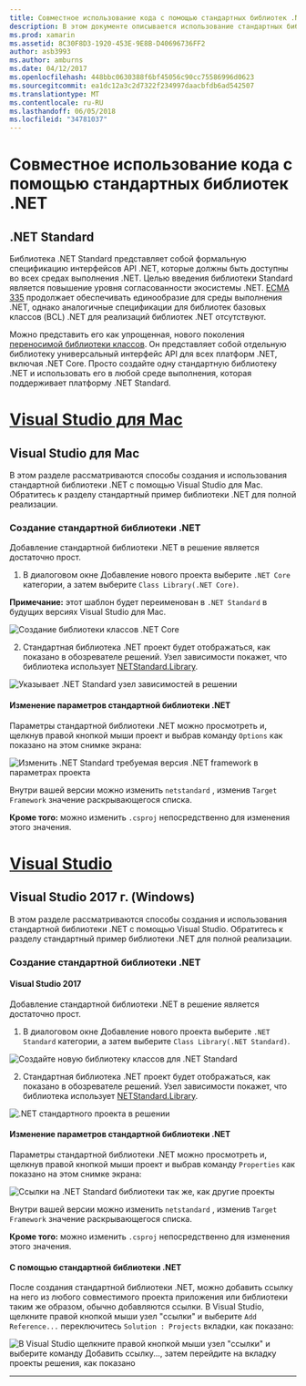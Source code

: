 ```yaml
---
title: Совместное использование кода с помощью стандартных библиотек .NET
description: В этом документе описывается использование стандартных библиотек .NET для совместного использования кода. Он описывает создание библиотеки .NET Standard, изменения его параметров и его использования в приложении.
ms.prod: xamarin
ms.assetid: 8C30F8D3-1920-453E-9E8B-D40696736FF2
author: asb3993
ms.author: amburns
ms.date: 04/12/2017
ms.openlocfilehash: 448bbc0630388f6bf45056c90cc75586996d0623
ms.sourcegitcommit: ea1dc12a3c2d7322f234997daacbfdb6ad542507
ms.translationtype: MT
ms.contentlocale: ru-RU
ms.lasthandoff: 06/05/2018
ms.locfileid: "34781037"
---
```

# <a name="using-net-standard-libraries-to-share-code"></a>Совместное использование кода с помощью стандартных библиотек .NET

## <a name="net-standard"></a>.NET Standard

Библиотека .NET Standard представляет собой формальную спецификацию интерфейсов API .NET, которые должны быть доступны во всех средах выполнения .NET. Целью введения библиотеки Standard является повышение уровня согласованности экосистемы .NET.
[ECMA 335](https://github.com/dotnet/coreclr/blob/master/Documentation/project-docs/dotnet-standards.md) продолжает обеспечивать единообразие для среды выполнения .NET, однако аналогичные спецификации для библиотек базовых классов (BCL) .NET для реализаций библиотек .NET отсутствуют.

Можно представить его как упрощенная, нового поколения [переносимой библиотеки классов](https://msdn.microsoft.com/library/gg597391.aspx).
Он представляет собой отдельную библиотеку универсальный интерфейс API для всех платформ .NET, включая .NET Core. Просто создайте одну стандартную библиотеку .NET и использовать его в любой среде выполнения, которая поддерживает платформу .NET Standard.

# <a name="visual-studio-for-mactabvsmac"></a>[Visual Studio для Mac](#tab/vsmac)

## <a name="visual-studio-for-mac"></a>Visual Studio для Mac

В этом разделе рассматриваются способы создания и использования стандартной библиотеки .NET с помощью Visual Studio для Mac. Обратитесь к разделу стандартный пример библиотеки .NET для полной реализации.

### <a name="creating-a-net-standard-library"></a>Создание стандартной библиотеки .NET

Добавление стандартной библиотеки .NET в решение является достаточно прост.

1. В диалоговом окне Добавление нового проекта выберите `.NET Core` категории, а затем выберите `Class Library(.NET Core)`.

  **Примечание:** этот шаблон будет переименован в `.NET Standard` в будущих версиях Visual Studio для Mac.

  ![Создание библиотеки классов .NET Core](net-standard-images/vsm01.png)

2. Стандартная библиотека .NET проект будет отображаться, как показано в обозревателе решений. Узел зависимости покажет, что библиотека использует [NETStandard.Library](https://www.nuget.org/packages/NETStandard.Library/).

  ![Указывает .NET Standard узел зависимостей в решении](net-standard-images/vsm02.png)

#### <a name="editing-net-standard-library-settings"></a>Изменение параметров стандартной библиотеки .NET

Параметры стандартной библиотеки .NET можно просмотреть и, щелкнув правой кнопкой мыши проект и выбрав команду `Options` как показано на этом снимке экрана:

![Изменить .NET Standard требуемая версия .NET framework в параметрах проекта](net-standard-images/vsm03.png)

Внутри вашей версии можно изменить `netstandard` , изменив `Target Framework` значение раскрывающегося списка.

**Кроме того:** можно изменить `.csproj` непосредственно для изменения этого значения.

# <a name="visual-studiotabvswin"></a>[Visual Studio](#tab/vswin)

## <a name="visual-studio-2017-windows"></a>Visual Studio 2017 г. (Windows)

В этом разделе рассматриваются способы создания и использования стандартной библиотеки .NET с помощью Visual Studio. Обратитесь к разделу стандартный пример библиотеки .NET для полной реализации.

### <a name="creating-a-net-standard-library"></a>Создание стандартной библиотеки .NET

#### <a name="visual-studio-2017"></a>Visual Studio 2017

Добавление стандартной библиотеки .NET в решение является достаточно прост.

1. В диалоговом окне Добавление нового проекта выберите `.NET Standard` категории, а затем выберите `Class Library(.NET Standard)`.

  ![](net-standard-images/vs01.png "Создайте новую библиотеку классов для .NET Standard")

2. Стандартная библиотека .NET проект будет отображаться, как показано в обозревателе решений. Узел зависимости покажет, что библиотека использует [NETStandard.Library](https://www.nuget.org/packages/NETStandard.Library/).

  ![](net-standard-images/vs02.png ".NET стандартного проекта в решении")

#### <a name="editing-net-standard-library-settings"></a>Изменение параметров стандартной библиотеки .NET

Параметры стандартной библиотеки .NET можно просмотреть и, щелкнув правой кнопкой мыши проект и выбрав команду `Properties` как показано на этом снимке экрана:

![](net-standard-images/vs03.png "Ссылки на .NET Standard библиотеки так же, как другие проекты")

Внутри вашей версии можно изменить `netstandard` , изменив `Target Framework` значение раскрывающегося списка.

**Кроме того:** можно изменить `.csproj` непосредственно для изменения этого значения.

#### <a name="using-net-standard-library"></a>С помощью стандартной библиотеки .NET

После создания стандартной библиотеки .NET, можно добавить ссылку на него из любого совместимого проекта приложения или библиотеки таким же образом, обычно добавляются ссылки. В Visual Studio, щелкните правой кнопкой мыши узел "ссылки" и выберите `Add Reference...` переключитесь `Solution : Projects` вкладки, как показано:

![](net-standard-images/vs04.png "В Visual Studio щелкните правой кнопкой мыши узел \"ссылки\" и выберите команду Добавить ссылку..., затем перейдите на вкладку проекты решения, как показано")

-----

